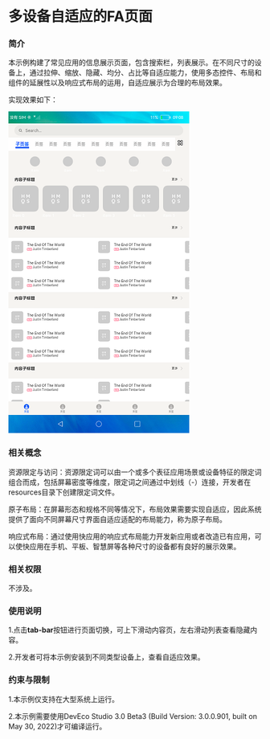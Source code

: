 # 多设备自适应的FA页面

### 简介

本示例构建了常见应用的信息展示页面，包含搜索栏，列表展示。在不同尺寸的设备上，通过拉伸、缩放、隐藏、均分、占比等自适应能力，使用多态控件、布局和组件的延展性以及响应式布局的运用，自适应展示为合理的布局效果。

实现效果如下：

![](screenshots/device/JsAdaptivePortalPage.png)

### 相关概念

资源限定与访问：资源限定词可以由一个或多个表征应用场景或设备特征的限定词组合而成，包括屏幕密度等维度，限定词之间通过中划线（-）连接，开发者在resources目录下创建限定词文件。

原子布局：在屏幕形态和规格不同等情况下，布局效果需要实现自适应，因此系统提供了面向不同屏幕尺寸界面自适应适配的布局能力，称为原子布局。

响应式布局：通过使用快应用的响应式布局能力开发新应用或者改造已有应用，可以使快应用在手机、平板、智慧屏等各种尺寸的设备都有良好的展示效果。

### 相关权限

不涉及。

### 使用说明

1.点击**tab-bar**按钮进行页面切换，可上下滑动内容页，左右滑动列表查看隐藏内容。

2.开发者可将本示例安装到不同类型设备上，查看自适应效果。

### 约束与限制

1.本示例仅支持在大型系统上运行。

2.本示例需要使用DevEco Studio 3.0 Beta3 (Build Version: 3.0.0.901, built on May 30, 2022)才可编译运行。